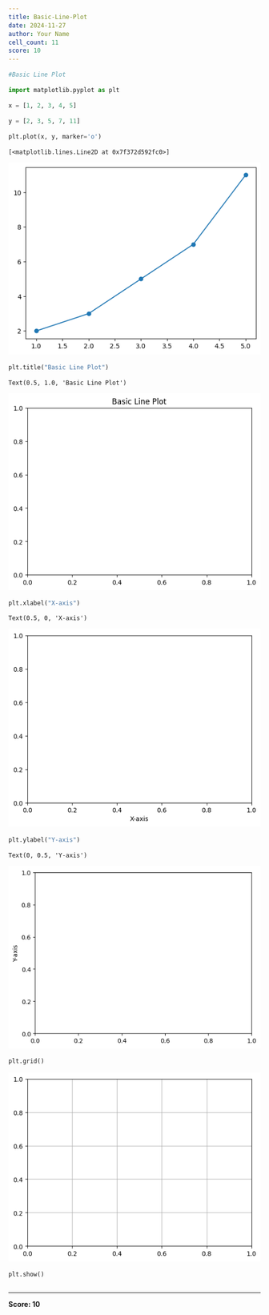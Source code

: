 ```yaml
---
title: Basic-Line-Plot
date: 2024-11-27
author: Your Name
cell_count: 11
score: 10
---
```


```python
#Basic Line Plot

```


```python
import matplotlib.pyplot as plt

```


```python
x = [1, 2, 3, 4, 5]
```


```python
y = [2, 3, 5, 7, 11]
```


```python
plt.plot(x, y, marker='o')
```




    [<matplotlib.lines.Line2D at 0x7f372d592fc0>]




    
![png](Basic-line-plot_files/Basic-line-plot_4_1.png)
    



```python
plt.title("Basic Line Plot")
```




    Text(0.5, 1.0, 'Basic Line Plot')




    
![png](Basic-line-plot_files/Basic-line-plot_5_1.png)
    



```python
plt.xlabel("X-axis")
```




    Text(0.5, 0, 'X-axis')




    
![png](Basic-line-plot_files/Basic-line-plot_6_1.png)
    



```python
plt.ylabel("Y-axis")
```




    Text(0, 0.5, 'Y-axis')




    
![png](Basic-line-plot_files/Basic-line-plot_7_1.png)
    



```python
plt.grid()
```


    
![png](Basic-line-plot_files/Basic-line-plot_8_0.png)
    



```python
plt.show()
```


```python

```


---
**Score: 10**

